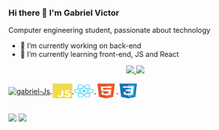 ### Hi there 👋 I'm Gabriel Victor
Computer engineering student, passionate about technology 

- 🔭 I’m currently working on back-end
- 🌱 I’m currently learning front-end, JS and React

<div align="center">
 <a href="https://github.com/gabriel422-hue">
 <img height="180em" src="https://github-readme-stats.vercel.app/api?username=gabriel422-hue&show_icons=true&theme=dark&include_all_commits=true&count_private=true"/>
    
<img height="180em" src="https://github-readme-stats.vercel.app/api/top-langs/?username=gabriel422-hue&layout=compact&langs_count=7&theme=dark"/>
</div>
  
 
 <div style="display: inline_block"><br>
   <img align="center" alt="gabriel-Js" height="30" width="40"src="https://cdn.jsdelivr.net/gh/devicons/devicon/icons/java/java-original.svg">
   <img align="center" alt="gabriel-Js" height="30" width="40" src="https://raw.githubusercontent.com/devicons/devicon/master/icons/javascript/javascript-plain.svg">        <img align="center" alt="Rafa-React" height="30" width="40" src="https://raw.githubusercontent.com/devicons/devicon/master/icons/react/react-original.svg">
   <img align="center" alt="Rafa-HTML" height="30" width="40" src="https://raw.githubusercontent.com/devicons/devicon/master/icons/html5/html5-original.svg">                <img align="center" alt="Rafa-CSS" height="30" width="40" src="https://raw.githubusercontent.com/devicons/devicon/master/icons/css3/css3-original.svg">   
</div>
 
##
  
<div>
  
  <a href = "mailto:gabrielvictor422@hotmail.com"><img src="https://img.shields.io/badge/-Outlook-%23333?style=for-the-badge&logo=gmail&logoColor=white" target="_blank"></a>
  <a href="https://www.linkedin.com/in/gabriel-victor-souza" target="_blank"><img src="https://img.shields.io/badge/-LinkedIn-%230077B5?style=for-the-badge&logo=linkedin&logoColor=white" target="_blank"></a>  
</div>
